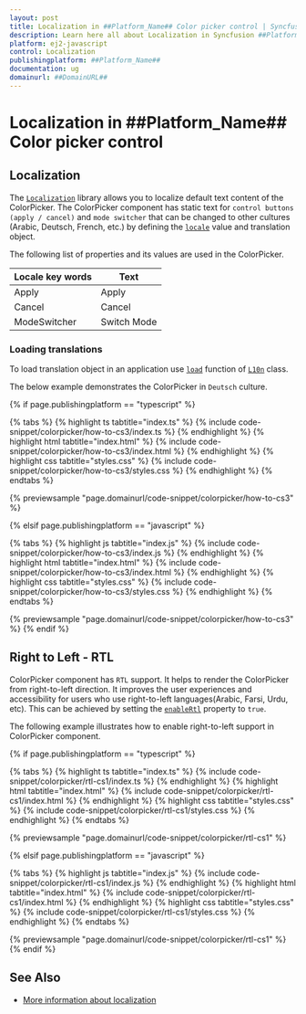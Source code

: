```yaml
---
layout: post
title: Localization in ##Platform_Name## Color picker control | Syncfusion
description: Learn here all about Localization in Syncfusion ##Platform_Name## Color picker control of Syncfusion Essential JS 2 and more.
platform: ej2-javascript
control: Localization 
publishingplatform: ##Platform_Name##
documentation: ug
domainurl: ##DomainURL##
---
```


# Localization in ##Platform_Name## Color picker control

## Localization

The [`Localization`](../api/base/l10n) library allows you to localize default text content of the ColorPicker. The ColorPicker component has static text for `control buttons (apply / cancel)` and `mode switcher` that can be changed to other cultures (Arabic, Deutsch, French, etc.) by defining the [`locale`](../api/color-picker/#locale) value and translation object.

The following list of properties and its values are used in the ColorPicker.

Locale key words |Text
-----|-----
Apply |Apply
Cancel |Cancel
ModeSwitcher |Switch Mode

### Loading translations

To load translation object in an application use [`load`](../api/base/l10n/#load) function of [`L10n`](../api/base/l10n) class.

The below example demonstrates the ColorPicker in `Deutsch` culture.

{% if page.publishingplatform == "typescript" %}

 {% tabs %}
{% highlight ts tabtitle="index.ts" %}
{% include code-snippet/colorpicker/how-to-cs3/index.ts %}
{% endhighlight %}
{% highlight html tabtitle="index.html" %}
{% include code-snippet/colorpicker/how-to-cs3/index.html %}
{% endhighlight %}
{% highlight css tabtitle="styles.css" %}
{% include code-snippet/colorpicker/how-to-cs3/styles.css %}
{% endhighlight %}
{% endtabs %}
        
{% previewsample "page.domainurl/code-snippet/colorpicker/how-to-cs3" %}

{% elsif page.publishingplatform == "javascript" %}

{% tabs %}
{% highlight js tabtitle="index.js" %}
{% include code-snippet/colorpicker/how-to-cs3/index.js %}
{% endhighlight %}
{% highlight html tabtitle="index.html" %}
{% include code-snippet/colorpicker/how-to-cs3/index.html %}
{% endhighlight %}
{% highlight css tabtitle="styles.css" %}
{% include code-snippet/colorpicker/how-to-cs3/styles.css %}
{% endhighlight %}
{% endtabs %}

{% previewsample "page.domainurl/code-snippet/colorpicker/how-to-cs3" %}
{% endif %}

## Right to Left - RTL

ColorPicker component has `RTL` support. It helps to render the ColorPicker from right-to-left direction. It improves the user experiences and accessibility for users who use right-to-left languages(Arabic, Farsi, Urdu, etc). This can be achieved by setting the [`enableRtl`](../api/color-picker/#enablertl) property to `true`.

The following example illustrates how to enable right-to-left support in ColorPicker component.

{% if page.publishingplatform == "typescript" %}

 {% tabs %}
{% highlight ts tabtitle="index.ts" %}
{% include code-snippet/colorpicker/rtl-cs1/index.ts %}
{% endhighlight %}
{% highlight html tabtitle="index.html" %}
{% include code-snippet/colorpicker/rtl-cs1/index.html %}
{% endhighlight %}
{% highlight css tabtitle="styles.css" %}
{% include code-snippet/colorpicker/rtl-cs1/styles.css %}
{% endhighlight %}
{% endtabs %}
        
{% previewsample "page.domainurl/code-snippet/colorpicker/rtl-cs1" %}

{% elsif page.publishingplatform == "javascript" %}

{% tabs %}
{% highlight js tabtitle="index.js" %}
{% include code-snippet/colorpicker/rtl-cs1/index.js %}
{% endhighlight %}
{% highlight html tabtitle="index.html" %}
{% include code-snippet/colorpicker/rtl-cs1/index.html %}
{% endhighlight %}
{% highlight css tabtitle="styles.css" %}
{% include code-snippet/colorpicker/rtl-cs1/styles.css %}
{% endhighlight %}
{% endtabs %}

{% previewsample "page.domainurl/code-snippet/colorpicker/rtl-cs1" %}
{% endif %}

## See Also

* [More information about localization](./../common/localization)